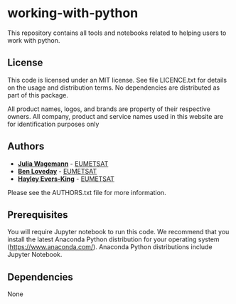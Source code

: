 # working-with-python

This repository contains all tools and notebooks related to helping users to work with python.

## License
 
This code is licensed under an MIT license. See file LICENCE.txt for details on the usage and distribution terms. No dependencies are distributed as part of this package.

All product names, logos, and brands are property of their respective owners. All company, product and service names used in this website are for identification purposes only

## Authors

* [**Julia Wagemann**](mailto://ops@eumetsat.int) - [EUMETSAT](http://www.eumetsat.int)
* [**Ben Loveday**](mailto://ops@eumetsat.int) - [EUMETSAT](http://www.eumetsat.int)
* [**Hayley Evers-King**](mailto://ops@eumetsat.int) - [EUMETSAT](http://www.eumetsat.int)

Please see the AUTHORS.txt file for more information.

## Prerequisites
 
You will require Jupyter notebook to run this code. We recommend that you install the
latest Anaconda Python distribution for your operating system (https://www.anaconda.com/).
Anaconda Python distributions include Jupyter Notebook.

## Dependencies

None